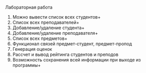 Лабораторная работа
 
1. Можно вывести список всех студентов+
2. Список всех преподавателей+
3. Добавление/удаление студента+
4. Добавление/удаление преподавателя+
5. Список всех предметов+
6. Функционал связей предмет-студент, предмет-пропод
7. Генерация оценок
8. Рассчет и вывод рейтинга студентов и преподов
9. Возможность сохранения всей информации при выходе из программы+